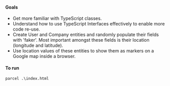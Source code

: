 #### Goals

-   Get more familiar with TypeScript classes.
-   Understand how to use TypeScript Interfaces effectively to enable more code re-use.
-   Create User and Company entities and randomly populate their fields with 'faker'. Most important amongst these fields is their location (longitude and latitude).
-   Use location values of these entities to show them as markers on a Google map inside a browser.

#### To run

    parcel .\index.html
